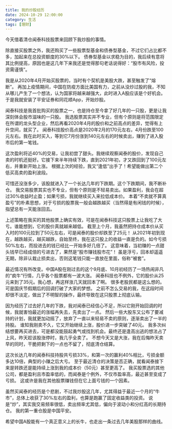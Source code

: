 ```yaml
---
title: 我的炒股经历
date: 2024-10-29 12:00:00
category: 生活
tags: [理财]
---
```


今天借着清仓闻泰科技股票来回顾下我炒股的事情。

<!--more-->

除直接买股票之外，我还购买了一些股票型基金和债券型基金，不过它们占比都不多，加起来在总投资额度的30%以下。
债券型基金以求稳为目的，我后续有意将其比例提高，原因也是这几年下来我还是觉得那句老话说得好：“股市有风险，投资需谨慎”。

我是从2020年4月开始买股票的，当时有个契机是美股大跌，甚至触发了“熔断”。
再加上疫情期间，中国在防疫方面比美国有力，之前从没炒过股的我，不知从哪儿产生了一个想法，认为国家将越来越强大，此时进入A股应该是个好机会。
于是我就安装了平安证券和同花顺App，开始炒股。

闻泰科技是我首批购买的股票之一，也是持仓至今拿了好几年的一只股，更是让我深刻体会股市滋味的一只股。
我选股票其实并不专业，但有个原则是将范围限定在所谓的龙头型企业，然后再看2020年4月的股价和之前高点的差异，觉得有上升空间，就买了。
闻泰科技股价高点是2020年2月的170元左右，4月份跌至100元左右。我在此时买入，等到它7月份涨到140元左右的时候卖出，赚到了进入股市后的第一笔钱。

这次盈利将近40%的交易，让我初尝了甜头。我继续观察闻泰的股价，发现自己卖的时机还挺好。它接下来半年持续下跌，直到2021年初，才又跌回到了100元左右，并重新开始上涨。
根据上次的经验，我又“逢低”出手了！希望能做出第二个低买高卖的盈利波段。

可惜还没涨多少，该股就进入了一个长达几年的下跌期。这个下跌期间，我不断补仓。
我交易股票其实也不专业，但有个原则是不轻易卖出。如果盈利，我会在超过30%收益时止盈；如果亏损，我就继续买入来拉低成本价。
本着“不卖就不算真盈亏”的朴素思想，对于亏损的股票我一般会越跌越买（当然得是有闲钱的时候），指望总有一天能涨回去。

上述策略在我买的其他股票上确实有效，可是在闻泰科技这只股票上让我吃了大亏。谁能想到，它的股价真就越来越低。
截至上个月，我虽然把持仓成本价从买入时的100元拉到了50元左右，可是闻泰的股价却跌至了25元！
从2021年初到现在，越跌越买，越买越跌，自始至终，我在这只股上的收益一直是负的。如今亏损50%左右，而投进去的钱已经比一开始多好几倍了。
这意味着，当初赚的一点甜头钱早已经成倍的亏进去了，果然是“股市赚钱股市花”！
虽是浮亏，回本却遥遥无期，除非认栽止损卖出，否则这笔钱只能一直放在里面，俗称“被套”。

最近情况有所改变。中国A股在刚过去的这个9月底、10月初经历了一场热闹非凡的“疯牛”行情，几乎各个股票都有一波大涨。
闻泰科技也不例外，它的股价从25元来到了35元。我心想，再这样涨几天就回本了啊。
很多老股民都是这么想的。可是国庆节假期后的回调打破了大家的梦想。
之前不怎么交易的我，在这段时间却很不淡定，做出了不明智的操作，最终导致在这只股票上彻底认输。

因为经历了过去好几年的下跌，我对闻泰已经信心不足，所以它刚开始回调的时候，我就害怕最近的涨幅再失去，先卖出了一点。
然后一些大股东又公布了要减持的计划，我就更加动摇了，放弃了一直以来轻易不卖的原则，逐渐卖出了一半的持股。
谁知我刚卖不久，它又开始继续上涨，股价进一步突破了40元。
我多次纠结想要再买进去，可是都没能鼓起勇气或找到机会。最终还是逢高出逃的想法占了上风，昨天趁该股涨停时，我几乎全卖了。
不想今天又是大涨，我在后悔昨天卖早的同时，干脆把剩下的一点也不留了，彻底清仓结算。

这次长达几年的闻泰科技持股共亏损33%，和第一次的赢利40%相比，亏损金额多达10倍，典型的小赚之后大亏。
至于最近清仓的决策是否正确，就看闻泰接下来是转跌还是能持续上涨到我的成本价（50元）甚至更高了。
我买股票选的其他公司，都是盈利且市盈率低的，而闻泰是个例外，不仅市盈率高，最近甚至变成了亏损。
这或许是我在其他股票赚钱但在它上面亏钱的一个因素。

虽然买闻泰的经历是个悲剧，不过我炒股这几年，尤其得益于最近一个月的“牛市”，总体上收获了30%左右的盈利，也算是跑赢了固定收益类的投资。
说是“炒”，其实我交易频率很低，卖出频率尤其低，偏向于波动小和分红高的长期持仓。
我的第一重仓股是中国平安。

希望中国A股能有一个真正意义上的长牛，也走出一条过去几年美股那样的曲线。
